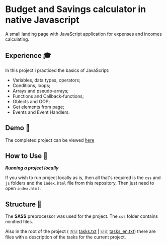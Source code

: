 # Budget and Savings calculator in native Javascript

A small landing page with JavaScript application for expenses and incomes calculating.

## Experience 🎓

In  this  project i practiced the basics of JavaScript:

* Variables, data types, operators;
* Conditions, loops;
* Arrays and pseudo-arrays;
* Functions and Callback-functions;
* Oblects and OOP;
* Get elements from page;
* Events and Event Handlers.

## Demo 🎥

The completed project can be viewed [here](https://gnobious.github.io/money-keeper/ "demo url")

## How to Use 🔧

***Running a project locally***

If you wish to run project locally as is, then all that's required is the `css` and `js` folders and the `index.html` file from this repository. Then just need to open `index.html`.

## Structure 📓

The **SASS** preprocessor was used for the project. The `css` folder contains minified files.

Also in the root of the project ( 🇷🇺 [tasks.txt](tasks.txt) | 🇺🇸 [tasks_en.txt](tasks_en.txt)) there are files with a description of the tasks for the current project.
